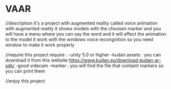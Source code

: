 # VAAR


//description 
it's a project with augmented reality called voice animation with augmented reality 
it shows models with the choosen marker and you will have a menu where you can say the word and it will effect the animation to the model 
it work with the windows voice recongnition so you need window to make it work properly 



//require 
this project require : 
-unity 5.0 or higher 
-kudan assets : you can download it from this website https://www.kudan.eu/download-kudan-ar-sdk/
-good videcam 
-marker : you will find the file that containt markers so you can print them 



//enjoy this project 
